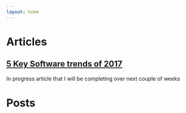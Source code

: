 ```yaml
---
layout: home
---
```


# Articles

## [5 Key Software trends of 2017](swtrends)
In progress article that I will be completing over next couple of weeks

# Posts
